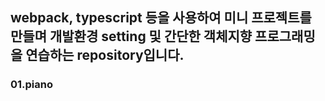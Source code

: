 ## webpack, typescript 등을 사용하여 미니 프로젝트를 만들며 개발환경 setting 및 간단한 객체지향 프로그래밍을 연습하는 repository입니다.

### 01.piano
